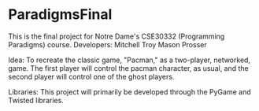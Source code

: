 # ParadigmsFinal

This is the final project for Notre Dame's CSE30332 (Programming Paradigms) course.
Developers:
  Mitchell Troy
  Mason Prosser
  
Idea:
  To recreate the classic game, "Pacman," as a two-player, networked, game. The first player will control the pacman character, as usual, and the second player will control one of the ghost players.

Libraries:
  This project will primarily be developed through the PyGame and Twisted libraries.
  
